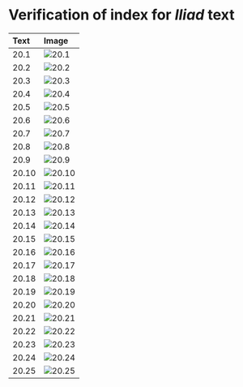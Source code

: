 # Verification of index for *Iliad* text

| Text     | Image     |
| :------------- | :------------- |
| 20.1 | ![20.1](http://www.homermultitext.org/iipsrv?OBJ=IIP,1.0&FIF=/project/homer/pyramidal/VenA/VA260RN_0431.tif&RGN=0.1057,0.1761,0.4963,0.06625&WID=800&CVT=JPEG) | 
| 20.2 | ![20.2](http://www.homermultitext.org/iipsrv?OBJ=IIP,1.0&FIF=/project/homer/pyramidal/VenA/VA260RN_0431.tif&RGN=0.1971,0.2144,0.3981,0.02573&WID=800&CVT=JPEG) | 
| 20.3 | ![20.3](http://www.homermultitext.org/iipsrv?OBJ=IIP,1.0&FIF=/project/homer/pyramidal/VenA/VA260RN_0431.tif&RGN=0.1988,0.2385,0.4088,0.02089&WID=800&CVT=JPEG) | 
| 20.4 | ![20.4](http://www.homermultitext.org/iipsrv?OBJ=IIP,1.0&FIF=/project/homer/pyramidal/VenA/VA260RN_0431.tif&RGN=0.2028,0.2552,0.4145,0.02752&WID=800&CVT=JPEG) | 
| 20.5 | ![20.5](http://www.homermultitext.org/iipsrv?OBJ=IIP,1.0&FIF=/project/homer/pyramidal/VenA/VA260RN_0431.tif&RGN=0.1990,0.2733,0.4145,0.02752&WID=800&CVT=JPEG) | 
| 20.6 | ![20.6](http://www.homermultitext.org/iipsrv?OBJ=IIP,1.0&FIF=/project/homer/pyramidal/VenA/VA260RN_0431.tif&RGN=0.1973,0.2935,0.3791,0.0242&WID=800&CVT=JPEG) | 
| 20.7 | ![20.7](http://www.homermultitext.org/iipsrv?OBJ=IIP,1.0&FIF=/project/homer/pyramidal/VenA/VA260RN_0431.tif&RGN=0.1980,0.3115,0.3791,0.02420&WID=800&CVT=JPEG) | 
| 20.8 | ![20.8](http://www.homermultitext.org/iipsrv?OBJ=IIP,1.0&FIF=/project/homer/pyramidal/VenA/VA260RN_0431.tif&RGN=0.1968,0.3302,0.3791,0.02420&WID=800&CVT=JPEG) | 
| 20.9 | ![20.9](http://www.homermultitext.org/iipsrv?OBJ=IIP,1.0&FIF=/project/homer/pyramidal/VenA/VA260RN_0431.tif&RGN=0.1947,0.3508,0.3791,0.02420&WID=800&CVT=JPEG) | 
| 20.10 | ![20.10](http://www.homermultitext.org/iipsrv?OBJ=IIP,1.0&FIF=/project/homer/pyramidal/VenA/VA260RN_0431.tif&RGN=0.1947,0.3714,0.3791,0.02420&WID=800&CVT=JPEG) | 
| 20.11 | ![20.11](http://www.homermultitext.org/iipsrv?OBJ=IIP,1.0&FIF=/project/homer/pyramidal/VenA/VA260RN_0431.tif&RGN=0.1907,0.3895,0.3791,0.02420&WID=800&CVT=JPEG) | 
| 20.12 | ![20.12](http://www.homermultitext.org/iipsrv?OBJ=IIP,1.0&FIF=/project/homer/pyramidal/VenA/VA260RN_0431.tif&RGN=0.1934,0.4076,0.3631,0.02420&WID=800&CVT=JPEG) | 
| 20.13 | ![20.13](http://www.homermultitext.org/iipsrv?OBJ=IIP,1.0&FIF=/project/homer/pyramidal/VenA/VA260RN_0431.tif&RGN=0.1960,0.4297,0.3825,0.02420&WID=800&CVT=JPEG) | 
| 20.14 | ![20.14](http://www.homermultitext.org/iipsrv?OBJ=IIP,1.0&FIF=/project/homer/pyramidal/VenA/VA260RN_0431.tif&RGN=0.1988,0.4473,0.3825,0.02420&WID=800&CVT=JPEG) | 
| 20.15 | ![20.15](http://www.homermultitext.org/iipsrv?OBJ=IIP,1.0&FIF=/project/homer/pyramidal/VenA/VA260RN_0431.tif&RGN=0.1890,0.4645,0.3884,0.02669&WID=800&CVT=JPEG) | 
| 20.16 | ![20.16](http://www.homermultitext.org/iipsrv?OBJ=IIP,1.0&FIF=/project/homer/pyramidal/VenA/VA260RN_0431.tif&RGN=0.1864,0.4834,0.4204,0.02905&WID=800&CVT=JPEG) | 
| 20.17 | ![20.17](http://www.homermultitext.org/iipsrv?OBJ=IIP,1.0&FIF=/project/homer/pyramidal/VenA/VA260RN_0431.tif&RGN=0.1887,0.5026,0.3874,0.02974&WID=800&CVT=JPEG) | 
| 20.18 | ![20.18](http://www.homermultitext.org/iipsrv?OBJ=IIP,1.0&FIF=/project/homer/pyramidal/VenA/VA260RN_0431.tif&RGN=0.1820,0.5219,0.4160,0.02642&WID=800&CVT=JPEG) | 
| 20.19 | ![20.19](http://www.homermultitext.org/iipsrv?OBJ=IIP,1.0&FIF=/project/homer/pyramidal/VenA/VA260RN_0431.tif&RGN=0.1859,0.5434,0.4468,0.02974&WID=800&CVT=JPEG) | 
| 20.20 | ![20.20](http://www.homermultitext.org/iipsrv?OBJ=IIP,1.0&FIF=/project/homer/pyramidal/VenA/VA260RN_0431.tif&RGN=0.1726,0.5588,0.4468,0.02974&WID=800&CVT=JPEG) | 
| 20.21 | ![20.21](http://www.homermultitext.org/iipsrv?OBJ=IIP,1.0&FIF=/project/homer/pyramidal/VenA/VA260RN_0431.tif&RGN=0.1759,0.5826,0.4482,0.02310&WID=800&CVT=JPEG) | 
| 20.22 | ![20.22](http://www.homermultitext.org/iipsrv?OBJ=IIP,1.0&FIF=/project/homer/pyramidal/VenA/VA260RN_0431.tif&RGN=0.1746,0.6007,0.4482,0.02310&WID=800&CVT=JPEG) | 
| 20.23 | ![20.23](http://www.homermultitext.org/iipsrv?OBJ=IIP,1.0&FIF=/project/homer/pyramidal/VenA/VA260RN_0431.tif&RGN=0.1787,0.6209,0.4482,0.02310&WID=800&CVT=JPEG) | 
| 20.24 | ![20.24](http://www.homermultitext.org/iipsrv?OBJ=IIP,1.0&FIF=/project/homer/pyramidal/VenA/VA260RN_0431.tif&RGN=0.1759,0.6409,0.4482,0.02310&WID=800&CVT=JPEG) | 
| 20.25 | ![20.25](http://www.homermultitext.org/iipsrv?OBJ=IIP,1.0&FIF=/project/homer/pyramidal/VenA/VA260RN_0431.tif&RGN=0.1752,0.6591,0.4482,0.03071&WID=800&CVT=JPEG) | 


